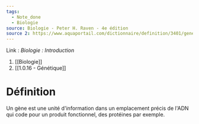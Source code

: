```yaml
---
tags:
  - Note_done
  - Biologie
source: Biologie - Peter H. Raven - 4e édition
source 2: https://www.aquaportail.com/dictionnaire/definition/3401/gene
---
```


Link :
_Biologie : Introduction_
1. [[Biologie]]
2. [[1.0.16 - Génétique]]

# Définition
Un gène est une unité d'information dans un emplacement précis de l'ADN qui code pour un produit fonctionnel, des protéines par exemple.
